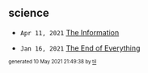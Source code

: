 ## science


* <code>Apr 11, 2021</code> [The Information](2021-04-11T18-17-33-the-information.md)

* <code>Jan 16, 2021</code> [The End of Everything](2021-01-16T20-15-38-the-end-of-everything.md)

<sup><sub>generated 10 May 2021 21:49:38 by <a href='https://github.com/senorprogrammer/til'>til</a></sub></sup>
